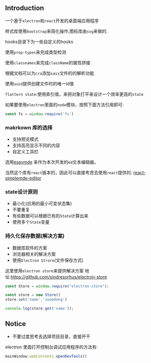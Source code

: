 ## Introduction

一个基于`electron`和`react`开发的桌面端应用程序

样式库使用`bootstrap`来简化操作,图标库由`svg`来做的.

hooks目录下为一些自定义的hooks

使用`prop-types`来完成类型检测

使用`classnames`来完成`className`的属性拼接

根据文档可以为`cra`添加`sass`文件的的解析功能

使用`uuid`提供创建文件时的唯一id值

`flattern state`:使用索引值，来把对象打平来设计一个效率更高的`state`

如果要使用`electron`里面的`node`模块，按照下面方法引用即可:

```js
const fs = window.require('fs')
```

### makrkown 库的选择
- 支持预览模式
- 支持高亮显示不同的内容
- 自定义工具栏

选用[esaymde](https://github.com/Ionaru/easy-markdown-editor) 来作为本次开发的`md`文本编辑器。

当然这个库有`react`版本的，因此可以直接考虑去使用`react`提供的:
[react-simplemde-editor](https://github.com/RIP21/react-simplemde-editor)

### state设计原则
- 最小化(应用的最小可变状态集)
- 不要重复
- 有些数据可以根据已有的`State`计算出来
- 使用多个`State`变量

### 持久化保存数据(解决方案)
- 数据库软件的方案
- 浏览器相关的解决方案
- 使用`Electron Strore`(文件保存方式)

这里使用`electron store`来提供解决方案
地址:https://github.com/sindresorhus/electron-store
```js
const Store = window.require("electron-store");

const store = new Store()
store.set('name','zoomdong')

console.log(store.get('name'));
```


## Notice
- 不要过度思考去选择项目目录，直接开干

electron 里面打开控制台调试应用程序的方法有:

```js
mainWindow.webContents.openDevTools()
```